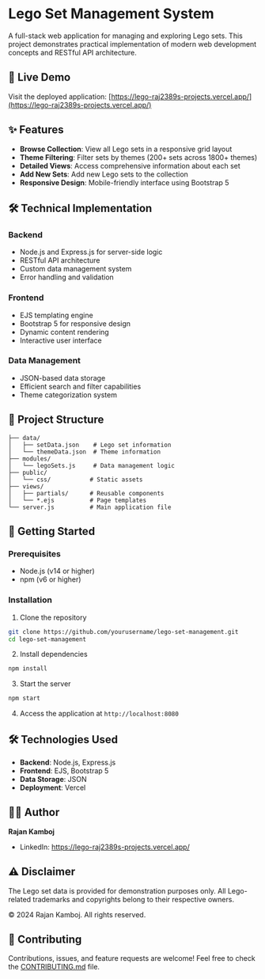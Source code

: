 # Lego Set Management System

A full-stack web application for managing and exploring Lego sets. This project demonstrates practical implementation of modern web development concepts and RESTful API architecture.

## 🚀 Live Demo

Visit the deployed application: [https://lego-raj2389s-projects.vercel.app/](https://lego-raj2389s-projects.vercel.app/)

## ✨ Features

- **Browse Collection**: View all Lego sets in a responsive grid layout
- **Theme Filtering**: Filter sets by themes (200+ sets across 1800+ themes)
- **Detailed Views**: Access comprehensive information about each set
- **Add New Sets**: Add new Lego sets to the collection
- **Responsive Design**: Mobile-friendly interface using Bootstrap 5

## 🛠️ Technical Implementation

### Backend
- Node.js and Express.js for server-side logic
- RESTful API architecture
- Custom data management system
- Error handling and validation

### Frontend
- EJS templating engine
- Bootstrap 5 for responsive design
- Dynamic content rendering
- Interactive user interface

### Data Management
- JSON-based data storage
- Efficient search and filter capabilities
- Theme categorization system

## 📁 Project Structure
```
├── data/
│   ├── setData.json    # Lego set information
│   └── themeData.json  # Theme information
├── modules/
│   └── legoSets.js     # Data management logic
├── public/
│   └── css/           # Static assets
├── views/
│   ├── partials/      # Reusable components
│   └── *.ejs          # Page templates
└── server.js          # Main application file
```

## 🚀 Getting Started

### Prerequisites
- Node.js (v14 or higher)
- npm (v6 or higher)

### Installation

1. Clone the repository
```bash
git clone https://github.com/yourusername/lego-set-management.git
cd lego-set-management
```

2. Install dependencies
```bash
npm install
```

3. Start the server
```bash
npm start
```

4. Access the application at `http://localhost:8080`

## 🛠️ Technologies Used

- **Backend**: Node.js, Express.js
- **Frontend**: EJS, Bootstrap 5
- **Data Storage**: JSON
- **Deployment**: Vercel

## 👨‍💻 Author

**Rajan Kamboj**
- LinkedIn: https://lego-raj2389s-projects.vercel.app/

## ⚠️ Disclaimer

The Lego set data is provided for demonstration purposes only. All Lego-related trademarks and copyrights belong to their respective owners.

© 2024 Rajan Kamboj. All rights reserved.

## 🤝 Contributing

Contributions, issues, and feature requests are welcome! Feel free to check the [CONTRIBUTING.md](CONTRIBUTING.md) file. 
